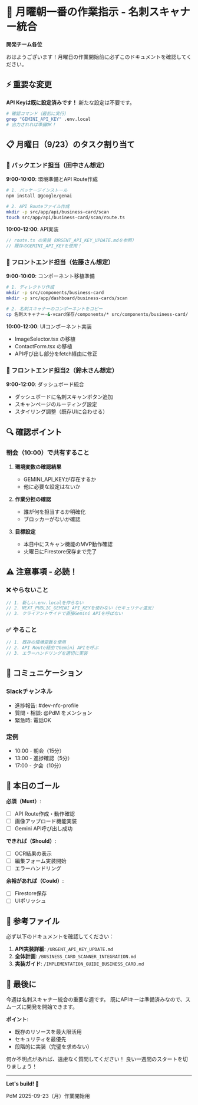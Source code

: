 # 🚀 月曜朝一番の作業指示 - 名刺スキャナー統合

**開発チーム各位**

おはようございます！月曜日の作業開始前に必ずこのドキュメントを確認してください。

## ⚡ 重要な変更

**API Keyは既に設定済みです！** 新たな設定は不要です。

```bash
# 確認コマンド（最初に実行）
grep "GEMINI_API_KEY" .env.local
# 出力されれば準備OK！
```

## 📋 月曜日（9/23）のタスク割り当て

### 👤 バックエンド担当（田中さん想定）

**9:00-10:00**: 環境準備とAPI Route作成
```bash
# 1. パッケージインストール
npm install @google/genai

# 2. API Routeファイル作成
mkdir -p src/app/api/business-card/scan
touch src/app/api/business-card/scan/route.ts
```

**10:00-12:00**: API実装
```typescript
// route.ts の実装（URGENT_API_KEY_UPDATE.mdを参照）
// 既存のGEMINI_API_KEYを使用！
```

### 👤 フロントエンド担当（佐藤さん想定）

**9:00-10:00**: コンポーネント移植準備
```bash
# 1. ディレクトリ作成
mkdir -p src/components/business-card
mkdir -p src/app/dashboard/business-cards/scan

# 2. 名刺スキャナーのコンポーネントをコピー
cp 名刺スキャナー-&-vcard保存/components/* src/components/business-card/
```

**10:00-12:00**: UIコンポーネント実装
- ImageSelector.tsx の移植
- ContactForm.tsx の移植
- API呼び出し部分をfetch経由に修正

### 👤 フロントエンド担当2（鈴木さん想定）

**9:00-12:00**: ダッシュボード統合
- ダッシュボードに名刺スキャンボタン追加
- スキャンページのルーティング設定
- スタイリング調整（既存UIに合わせる）

## 🔍 確認ポイント

### 朝会（10:00）で共有すること

1. **環境変数の確認結果**
   - GEMINI_API_KEYが存在するか
   - 他に必要な設定はないか

2. **作業分担の確認**
   - 誰が何を担当するか明確化
   - ブロッカーがないか確認

3. **目標設定**
   - 本日中にスキャン機能のMVP動作確認
   - 火曜日にFirestore保存まで完了

## ⚠️ 注意事項 - 必読！

### ❌ やらないこと
```javascript
// 1. 新しい.env.localを作らない
// 2. NEXT_PUBLIC_GEMINI_API_KEYを使わない（セキュリティ違反）
// 3. クライアントサイドで直接Gemini APIを呼ばない
```

### ✅ やること
```javascript
// 1. 既存の環境変数を使用
// 2. API Route経由でGemini APIを呼ぶ
// 3. エラーハンドリングを適切に実装
```

## 📱 コミュニケーション

### Slackチャンネル
- 進捗報告: #dev-nfc-profile
- 質問・相談: @PdM をメンション
- 緊急時: 電話OK

### 定例
- 10:00 - 朝会（15分）
- 13:00 - 進捗確認（5分）
- 17:00 - 夕会（10分）

## 🎯 本日のゴール

**必須（Must）**:
- [ ] API Route作成・動作確認
- [ ] 画像アップロード機能実装
- [ ] Gemini API呼び出し成功

**できれば（Should）**:
- [ ] OCR結果の表示
- [ ] 編集フォーム実装開始
- [ ] エラーハンドリング

**余裕があれば（Could）**:
- [ ] Firestore保存
- [ ] UIポリッシュ

## 📂 参考ファイル

必ず以下のドキュメントを確認してください：

1. **API実装詳細**: `/URGENT_API_KEY_UPDATE.md`
2. **全体計画**: `/BUSINESS_CARD_SCANNER_INTEGRATION.md`
3. **実装ガイド**: `/IMPLEMENTATION_GUIDE_BUSINESS_CARD.md`

## 💪 最後に

今週は名刺スキャナー統合の重要な週です。
既にAPIキーは準備済みなので、スムーズに開発を開始できます。

**ポイント**:
- 既存のリソースを最大限活用
- セキュリティを最優先
- 段階的に実装（完璧を求めない）

何か不明点があれば、遠慮なく質問してください！
良い一週間のスタートを切りましょう！

---

**Let's build! 🚀**

PdM
2025-09-23（月）作業開始用
